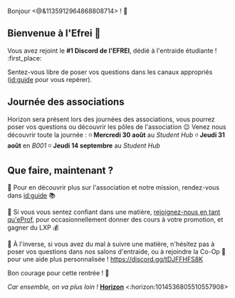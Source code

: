 Bonjour <@&1135912964868808714> ! :wave:

## Bienvenue à l'Efrei :partying_face:

Vous avez rejoint le **#1 Discord de l'EFREI**, dédié à l'entraide étudiante ! :first_place:

Sentez-vous libre de poser vos questions dans les canaux appropriés (<id:guide> pour vous repérer).

## Journée des associations

Horizon sera présent lors des journées des associations, vous pourrez poser vos questions ou découvrir les pôles de l'association :wink:
Venez nous découvrir toute la journée :
:white_medium_small_square: **Mercredi 30 août** au *Student Hub*
:white_medium_small_square: **Jeudi 31 août** en *B001*
:white_medium_small_square: **Jeudi 14 septembre** au *Student Hub*

## Que faire, maintenant ?

:small_blue_diamond: Pour en découvrir plus sur l'association et notre mission, rendez-vous dans <id:guide> :books:

:small_blue_diamond: Si vous vous sentez confiant dans une matière, [rejoignez-nous en tant qu'eProf](https://forms.gle/ogZfDbVAzkpCyrkx5), pour occasionnellement donner des cours à votre promotion, et gagner du LXP :moneybag:

:small_blue_diamond: À l'inverse, si vous avez du mal à suivre une matière, n'hésitez pas à poser vos questions dans nos salons d'entraide, ou à rejoindre la Co-Op :seedling: pour une aide plus personnalisée ! https://discord.gg/tDJFFHFS8K

Bon courage pour cette rentrée ! :muscle:

*Car ensemble, on va plus loin !*
**[Horizon](https://linktr.ee/horizon.efrei)** <:horizon:1014536805510557908>
